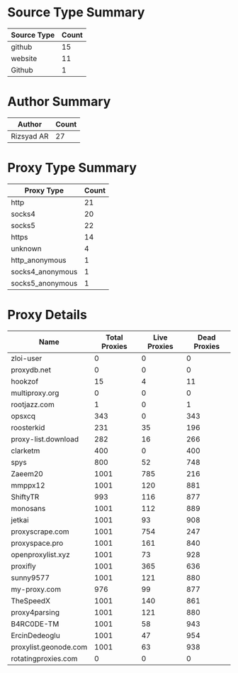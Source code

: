 # Source Type Summary

| Source Type | Count |
|-------------|-------|
| github | 15 |
| website | 11 |
| Github | 1 |


# Author Summary

| Author | Count |
|--------|-------|
| Rizsyad AR | 27 |


# Proxy Type Summary

| Proxy Type | Count |
|------------|-------|
| http | 21 |
| socks4 | 20 |
| socks5 | 22 |
| https | 14 |
| unknown | 4 |
| http_anonymous | 1 |
| socks4_anonymous | 1 |
| socks5_anonymous | 1 |


# Proxy Details

| Name | Total Proxies | Live Proxies | Dead Proxies |
|------|---------------|--------------|---------------|
| zloi-user | 0 | 0 | 0 |
| proxydb.net | 0 | 0 | 0 |
| hookzof | 15 | 4 | 11 |
| multiproxy.org | 0 | 0 | 0 |
| rootjazz.com | 1 | 0 | 1 |
| opsxcq | 343 | 0 | 343 |
| roosterkid | 231 | 35 | 196 |
| proxy-list.download | 282 | 16 | 266 |
| clarketm | 400 | 0 | 400 |
| spys | 800 | 52 | 748 |
| Zaeem20 | 1001 | 785 | 216 |
| mmppx12 | 1001 | 120 | 881 |
| ShiftyTR | 993 | 116 | 877 |
| monosans | 1001 | 112 | 889 |
| jetkai | 1001 | 93 | 908 |
| proxyscrape.com | 1001 | 754 | 247 |
| proxyspace.pro | 1001 | 161 | 840 |
| openproxylist.xyz | 1001 | 73 | 928 |
| proxifly | 1001 | 365 | 636 |
| sunny9577 | 1001 | 121 | 880 |
| my-proxy.com | 976 | 99 | 877 |
| TheSpeedX | 1001 | 140 | 861 |
| proxy4parsing | 1001 | 121 | 880 |
| B4RC0DE-TM | 1001 | 58 | 943 |
| ErcinDedeoglu | 1001 | 47 | 954 |
| proxylist.geonode.com | 1001 | 63 | 938 |
| rotatingproxies.com | 0 | 0 | 0 |
